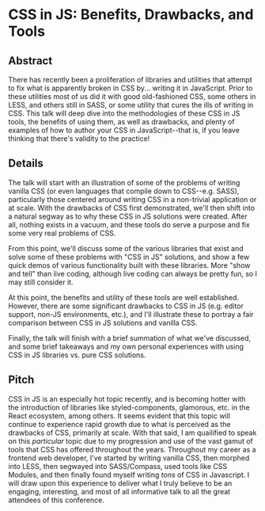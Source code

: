 # CSS in JS: Benefits, Drawbacks, and Tools

## Abstract

There has recently been a proliferation of libraries and utilities that attempt to fix what is apparently broken in CSS by... writing it in JavaScript. Prior to these utilities most of us did it with good old-fashioned CSS, some others in LESS, and others still in SASS, or some utility that cures the ills of writing in CSS. This talk will deep dive into the methodologies of these CSS in JS tools, the benefits of using them, as well as drawbacks, and plenty of examples of how to author your CSS in JavaScript--that is, if you leave thinking that there's validity to the practice!

## Details

The talk will start with an illustration of some of the problems of writing vanilla CSS (or even languages that compile down to CSS--e.g. SASS), particularly those centered around writing CSS in a non-trivial application or at scale. With the drawbacks of CSS first demonstrated, we'll then shift into a natural segway as to why these CSS in JS solutions were created. After all, nothing exists in a vacuum, and these tools do serve a purpose and fix some very real problems of CSS.

From this point, we'll discuss some of the various libraries that exist and solve some of these problems with "CSS in JS" solutions, and show a few quick demos of various functionality built with these libraries. More "show and tell" than live coding, although live coding can always be pretty fun, so I may still consider it.

At this point, the benefits and utility of these tools are well established. However, there are some significant drawbacks to CSS in JS (e.g. editor support, non-JS environments, etc.), and I'll illustrate these to portray a fair comparison between CSS in JS solutions and vanilla CSS.

Finally, the talk will finish with a brief summation of what we've discussed, and some brief takeaways and my own personal experiences with using CSS in JS libraries vs. pure CSS solutions.

## Pitch

CSS in JS is an especially hot topic recently, and is becoming hotter with the introduction of libraries like styled-components, glamorous, etc. in the React ecosystem, among others. It seems evident that this topic will continue to experience rapid growth due to what is perceived as the drawbacks of CSS, primarily at scale. With that said, I am quailified to speak on this *particular* topic due to my progression and use of the vast gamut of tools that CSS has offered throughout the years. Throughout my career as a frontend web developer, I've started by writing vanilla CSS, then morphed into LESS, then segwayed into SASS/Compass, used tools like CSS Modules, and then finally found myself writing _tons_ of CSS in Javascript. I will draw upon this experience to deliver what I truly believe to be an engaging, interesting, and most of all informative talk to all the great attendees of this conference.

<!-- https://cfp.techlahoma.org/events/thunderplains-2017/proposals/new -->
